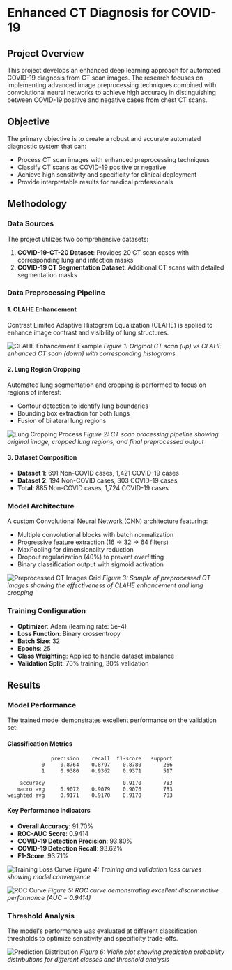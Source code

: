 # Enhanced CT Diagnosis for COVID-19

## Project Overview

This project develops an enhanced deep learning approach for automated COVID-19 diagnosis from CT scan images. The research focuses on implementing advanced image preprocessing techniques combined with convolutional neural networks to achieve high accuracy in distinguishing between COVID-19 positive and negative cases from chest CT scans.

## Objective

The primary objective is to create a robust and accurate automated diagnostic system that can:
- Process CT scan images with enhanced preprocessing techniques
- Classify CT scans as COVID-19 positive or negative
- Achieve high sensitivity and specificity for clinical deployment
- Provide interpretable results for medical professionals

## Methodology

### Data Sources
The project utilizes two comprehensive datasets:
1. **COVID-19-CT-20 Dataset**: Provides 20 CT scan cases with corresponding lung and infection masks
2. **COVID-19 CT Segmentation Dataset**: Additional CT scans with detailed segmentation masks

### Data Preprocessing Pipeline

#### 1. CLAHE Enhancement
Contrast Limited Adaptive Histogram Equalization (CLAHE) is applied to enhance image contrast and visibility of lung structures.

![CLAHE Enhancement Example](./images/enhanced.png)
*Figure 1: Original CT scan (up) vs CLAHE enhanced CT scan (down) with corresponding histograms*

#### 2. Lung Region Cropping
Automated lung segmentation and cropping is performed to focus on regions of interest:
- Contour detection to identify lung boundaries
- Bounding box extraction for both lungs
- Fusion of bilateral lung regions

![Lung Cropping Process](./images/lung_roi.png)
*Figure 2: CT scan processing pipeline showing original image, cropped lung regions, and final preprocessed output*

#### 3. Dataset Composition
- **Dataset 1**: 691 Non-COVID cases, 1,421 COVID-19 cases
- **Dataset 2**: 194 Non-COVID cases, 303 COVID-19 cases
- **Total**: 885 Non-COVID cases, 1,724 COVID-19 cases

### Model Architecture

A custom Convolutional Neural Network (CNN) architecture featuring:
- Multiple convolutional blocks with batch normalization
- Progressive feature extraction (16 → 32 → 64 filters)
- MaxPooling for dimensionality reduction
- Dropout regularization (40%) to prevent overfitting
- Binary classification output with sigmoid activation

![Preprocessed CT Images Grid](./images/preprocessed.png)
*Figure 3: Sample of preprocessed CT images showing the effectiveness of CLAHE enhancement and lung cropping*

### Training Configuration
- **Optimizer**: Adam (learning rate: 5e-4)
- **Loss Function**: Binary crossentropy
- **Batch Size**: 32
- **Epochs**: 25
- **Class Weighting**: Applied to handle dataset imbalance
- **Validation Split**: 70% training, 30% validation

## Results

### Model Performance
The trained model demonstrates excellent performance on the validation set:

#### Classification Metrics
```
              precision    recall  f1-score   support
           0     0.8764    0.8797    0.8780       266
           1     0.9380    0.9362    0.9371       517

    accuracy                         0.9170       783
   macro avg     0.9072    0.9079    0.9076       783
weighted avg     0.9171    0.9170    0.9170       783
```

#### Key Performance Indicators
- **Overall Accuracy**: 91.70%
- **ROC-AUC Score**: 0.9414
- **COVID-19 Detection Precision**: 93.80%
- **COVID-19 Detection Recall**: 93.62%
- **F1-Score**: 93.71%

![Training Loss Curve](./images/train_loss.png)
*Figure 4: Training and validation loss curves showing model convergence*

![ROC Curve](./images/roc.png)
*Figure 5: ROC curve demonstrating excellent discriminative performance (AUC = 0.9414)*

### Threshold Analysis
The model's performance was evaluated at different classification thresholds to optimize sensitivity and specificity trade-offs.

![Prediction Distribution](./images/pred_dist.png)
*Figure 6: Violin plot showing prediction probability distributions for different classes and threshold analysis*


